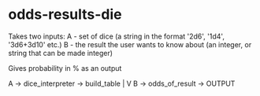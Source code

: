 # odds-results-die

Takes two inputs:
A - set of dice (a string in the format '2d6', '1d4', '3d6+3d10' etc.)
B - the result the user wants to know about (an integer, or string that can be made integer)

Gives probability in % as an output

A -> dice_interpreter -> build_table
                             |
                             V
                    B -> odds_of_result -> OUTPUT
